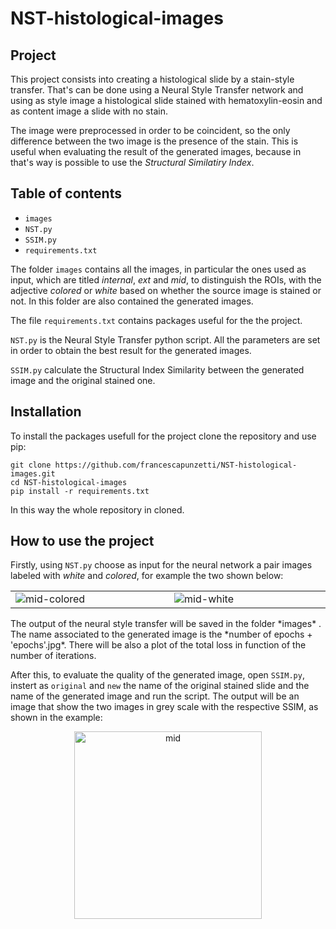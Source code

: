# NST-histological-images
## Project

This project consists into creating a histological slide by a stain-style transfer.
That's can be done using a Neural Style Transfer network and using as style image a histological slide stained with hematoxylin-eosin and as content image a slide with no stain. 

The image were preprocessed in order to be coincident, so the only difference between the two image is the presence of the stain. 
This is useful when evaluating the result of the generated images, because in that's way is possible to use the *Structural Similatiry Index*. 

## Table of contents

 

 - `images`
 - `NST.py`
 - `SSIM.py`
 - `requirements.txt`

The folder `images` contains all the images, in particular the ones used as input, which are titled *internal*, *ext* and *mid*, to distinguish the ROIs, with the adjective *colored* or  *white* based on whether the source image is stained or not. 
In this folder are also contained the generated images. 

The file `requirements.txt` contains packages useful for the the project.

`NST.py` is the Neural Style Transfer python script. 
  All the parameters are set in order to obtain the best result for the generated images. 

 `SSIM.py` calculate the Structural Index Similarity between the generated image and the original stained one. 
 ## Installation 
 To install the packages usefull for the project clone the repository and use pip: 
 ```
git clone https://github.com/francescapunzetti/NST-histological-images.git
cd NST-histological-images
pip install -r requirements.txt
```
In this way the whole repository in cloned.
## How to use the project
Firstly, using `NST.py` choose as input for the neural network a pair images labeled with *white* and *colored*, for example the two shown below:
<div align='center'>
<table cellspacing="2" cellpadding="2" width="600" border="0">
<tbody>
<tr>
<td valign="top" width="300"><img src="https://i.ibb.co/5kH6cN2/mid-colored.jpg" alt="mid-colored" align=”center” border="0"></a></td>
<td valign="top" width="300"><img src="https://i.ibb.co/W2V1yb7/mid-white.jpg" alt="mid-white" align=”center” border="0"></a></td>
</tr>
</tbody>
</table>
</div>
The output of the neural style transfer will be saved in the folder *images* .
The name associated to the generated image is the *number of epochs + 'epochs'.jpg*. 
There will be also a plot of the total loss in function of the number of iterations. 

After this, to evaluate the quality of the generated image, open `SSIM.py`, instert as `original` and `new` the name of the original stained slide and the name of the generated image and run the script. 
The output will be an image that show the two images in grey scale with the respective SSIM, as shown in the example:
<div align='center'>
<img src="https://i.ibb.co/kcWfxBg/mid.png" align="middle" alt="mid" width="300" border="0">
</div>
